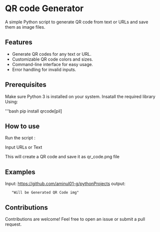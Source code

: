 # QR code Generator

A simple Python script to generate QR code from text or URLs and save them as image files.

## Features
- Generate QR codes for any text or URL.
- Customizable QR code colors and sizes.
- Command-line interface for easy usage.
- Error handling for invalid inputs.

## Prerequisites
Make sure Python 3 is installed on your system. Insatall the required library Using:

'''bash
pip install qrcode[pil]

## How to use
Run the script :

Input URLs or Text

This will create a QR code and save it as qr_code.png file

## Examples
Input: https://github.com/aminul01-g/pythonProjects
output:
       
       "Will be Generated QR Code img"

## Contributions

Contributions are welcome! Feel free to open an issue or submit a pull request.
